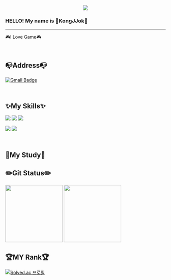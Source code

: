 <div align="center"><img src="https://capsule-render.vercel.app/api?type=waving&color=gradient&customColorList=14&height=200&section=header&text=KongJJok🌟&fontSize=40&fontAlignY=30&fontAlign=80" /></div>

### HELLO! My name is 🐹KongJJok🐹
---
🎮I Love Game🎮

<br />

📭Address📭
---
<p>
  
[![Gmail Badge](https://img.shields.io/badge/-jeonga0208@gmail.com-c14438?style=flat&logo=Gmail&logoColor=white&link=mailto:jeonga0208@gmail.com)](mailto:jeonga0208@gmail.com)
</p>

<br />

✨My Skills✨
---
<p>
  <img src="https://img.shields.io/badge/C%23-239120?style=for-the-badge&logo=c-sharp&logoColor=white"> 
  <img src="https://img.shields.io/badge/C%2B%2B-00599C?style=for-the-badge&logo=c%2B%2B&logoColor=white"> 
  <img src="https://img.shields.io/badge/Linux-FCC624?style=for-the-badge&logo=linux&logoColor=black">
</p>
<p>
  <img src="https://img.shields.io/badge/unrealengine-%23313131.svg?style=for-the-badge&logo=unrealengine&logoColor=white">
  <img src="https://img.shields.io/badge/Unity-100000?style=for-the-badge&logo=unity&logoColor=white">
</p>
<br />

📘My Study📙
---
<p>
  <a>
  <a href="https://www.notion.so/d6dcf48a32f1414184b4019a834c43ef>
    <img src="https://img.shields.io/badge/Notion-000000?style=for-the-badge&logo=notion&logoColor=white">
  </a>
</p>


✏️Git Status✏️
---
<p>
  <img height="180em" src="https://github-readme-stats.vercel.app/api?username=KongJJoki&show_icons=true&include_all_commits=true&theme=shades-of-purple">
  <img height="180em" src="https://github-readme-stats.vercel.app/api/top-langs/?username=KongJJoki&layout=compact&theme=shades-of-purple">
</p>

🏆MY Rank🏆
---
[![Solved.ac 프로필](http://mazassumnida.wtf/api/v2/generate_badge?boj=jeonga0208)](https://solved.ac/jeonga0208)
